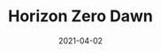 ---
weight: 21
images:
- https://res.cloudinary.com/lrmn/image/upload/v1687522309/VIRTUAL-PHOTOGRAPHY/hzd/hfw-outdoors_wszlnw.jpg
multipleColumn: true
title: Horizon Zero Dawn
date: 2021-04-02
tags:
- outdoors
- all
---